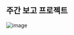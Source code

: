 ## 주간 보고 프로젝트

![image](https://github.com/user-attachments/assets/6880608f-4ce1-4735-8abb-70f946ee328d)
